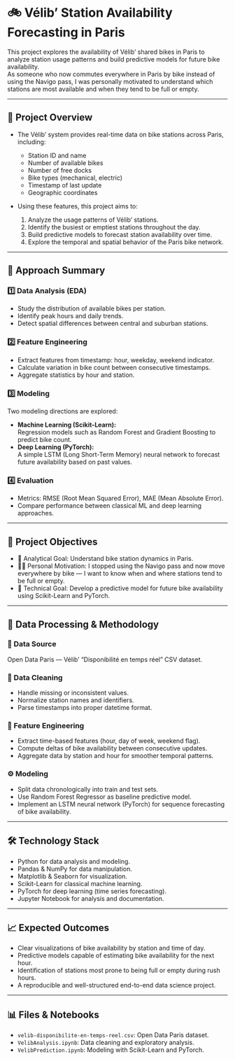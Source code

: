 # 🚲 Vélib’ Station Availability Forecasting in Paris

This project explores the availability of Vélib’ shared bikes in Paris to analyze station usage patterns and build predictive models for future bike availability.  
As someone who now commutes everywhere in Paris by bike instead of using the Navigo pass, I was personally motivated to understand which stations are most available and when they tend to be full or empty.

---

## 📜 Project Overview

- The Vélib’ system provides real-time data on bike stations across Paris, including:
  - Station ID and name
  - Number of available bikes
  - Number of free docks
  - Bike types (mechanical, electric)
  - Timestamp of last update
  - Geographic coordinates

- Using these features, this project aims to:
  1. Analyze the usage patterns of Vélib’ stations.
  2. Identify the busiest or emptiest stations throughout the day.
  3. Build predictive models to forecast station availability over time.
  4. Explore the temporal and spatial behavior of the Paris bike network.

---

## 🚀 Approach Summary

### 1️⃣ Data Analysis (EDA)
- Study the distribution of available bikes per station.
- Identify peak hours and daily trends.
- Detect spatial differences between central and suburban stations.

### 2️⃣ Feature Engineering
- Extract features from timestamp: hour, weekday, weekend indicator.
- Calculate variation in bike count between consecutive timestamps.
- Aggregate statistics by hour and station.

### 3️⃣ Modeling

Two modeling directions are explored:  
- **Machine Learning (Scikit-Learn):**  
  Regression models such as Random Forest and Gradient Boosting to predict bike count.  
- **Deep Learning (PyTorch):**  
  A simple LSTM (Long Short-Term Memory) neural network to forecast future availability based on past values.

### 4️⃣ Evaluation
- Metrics: RMSE (Root Mean Squared Error), MAE (Mean Absolute Error).
- Compare performance between classical ML and deep learning approaches.

---

## 🎯 Project Objectives

- 🧠 Analytical Goal: Understand bike station dynamics in Paris.  
- 🚴‍♂️ Personal Motivation: I stopped using the Navigo pass and now move everywhere by bike — I want to know when and where stations tend to be full or empty.  
- 🔮 Technical Goal: Develop a predictive model for future bike availability using Scikit-Learn and PyTorch.

---

## 🔧 Data Processing & Methodology

### 📂 Data Source  
Open Data Paris — Vélib’ “Disponibilité en temps réel” CSV dataset.

### 🧹 Data Cleaning
- Handle missing or inconsistent values.
- Normalize station names and identifiers.
- Parse timestamps into proper datetime format.

### 🧠 Feature Engineering
- Extract time-based features (hour, day of week, weekend flag).
- Compute deltas of bike availability between consecutive updates.
- Aggregate data by station and hour for smoother temporal patterns.

### ⚙️ Modeling
- Split data chronologically into train and test sets.
- Use Random Forest Regressor as baseline predictive model.
- Implement an LSTM neural network (PyTorch) for sequence forecasting of bike availability.

---

## 🛠️ Technology Stack

- Python for data analysis and modeling.
- Pandas & NumPy for data manipulation.
- Matplotlib & Seaborn for visualization.
- Scikit-Learn for classical machine learning.
- PyTorch for deep learning (time series forecasting).
- Jupyter Notebook for analysis and documentation.

---

## 📈 Expected Outcomes

- Clear visualizations of bike availability by station and time of day.
- Predictive models capable of estimating bike availability for the next hour.
- Identification of stations most prone to being full or empty during rush hours.
- A reproducible and well-structured end-to-end data science project.

---

## 📊 Files & Notebooks

- `velib-disponibilite-en-temps-reel.csv`: Open Data Paris dataset.  
- `VelibAnalysis.ipynb`: Data cleaning and exploratory analysis.  
- `VelibPrediction.ipynb`: Modeling with Scikit-Learn and PyTorch.
